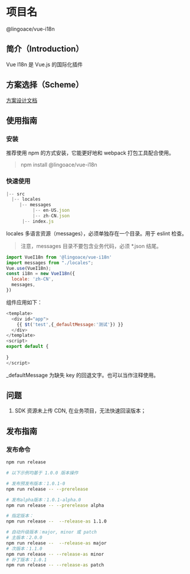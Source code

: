 # 项目名
@lingoace/vue-i18n
## 简介（Introduction）
Vue I18n 是 Vue.js 的国际化插件

## 方案选择（Scheme）
[方案设计文档](https://pplingo.atlassian.net/wiki/spaces/DEV/pages/352619365/lingoace+vue-i18n)

## 使用指南
### 安装
推荐使用 npm 的方式安装，它能更好地和 webpack 打包工具配合使用。
> npm install @lingoace/vue-i18n

### 快速使用

```javascript
|-- src
  |-- locales
     |-- messages
          |-- en-US.json
          |-- zh-CN.json
      |-- index.js
```
locales 多语言资源（messages），必须单独存在一个目录。用于 eslint 检查。
> 注意，messages 目录不要包含业务代码，必须 *.json 结尾。

```javascript
import VueI18n from '@lingoace/vue-i18n'
import messages from "./locales";
Vue.use(VueI18n);
const i18n = new VueI18n({
  locale: 'zh-CN',
  messages, 
})
```
组件应用如下：
```javascript
<template>
  <div id="app">
    {{ $t('test',{_defaultMessage:'测试'}) }}
  </div>
</template>
<script>
export default {  
  
}
</script>
```
_defaultMessage 为缺失 key 的回退文字。也可以当作注释使用。
## 问题
1. SDK 资源未上传 CDN, 在业务项目，无法快速回滚版本；
## 发布指南

### 发布命令

```bash
npm run release

# 以下示例均基于 1.0.0 版本操作

# 发布预发布版本：1.0.1-0
npm run release -- --prerelease

# 发布alpha版本：1.0.1-alpha.0
npm run release -- --prerelease alpha

# 指定版本：
npm run release --  --release-as 1.1.0

# 自动升级版本：major, minor 或 patch
# 主版本：2.0.0
npm run release --  --release-as major
# 次版本：1.1.0
npm run release -- --release-as minor
# 补丁版本：1.0.1
npm run release -- --release-as patch
```